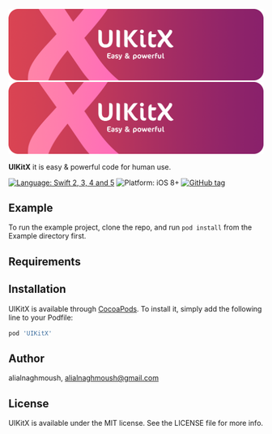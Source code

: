 ![](https://github.com/alialnaghmoush/UIKitX/blob/master/Design/LogoX.png)
![](Design/LogoX.png)

**UIKitX** it is easy & powerful code for human use.

[![Language: Swift 2, 3, 4 and 5](https://img.shields.io/badge/Language-swift%205-orange.svg)](https://developer.apple.com/swift)
![Platform: iOS 8+](https://img.shields.io/badge/Platform-iOS%20-blue.svg?style=flat)
[![GitHub tag](https://img.shields.io/badge/Release-v1.0-green.svg?style=flat)]()

## Example

To run the example project, clone the repo, and run `pod install` from the Example directory first.

## Requirements

## Installation

UIKitX is available through [CocoaPods](https://cocoapods.org). To install
it, simply add the following line to your Podfile:


```ruby
pod 'UIKitX'
```

## Author

alialnaghmoush, alialnaghmoush@gmail.com

## License

UIKitX is available under the MIT license. See the LICENSE file for more info.
